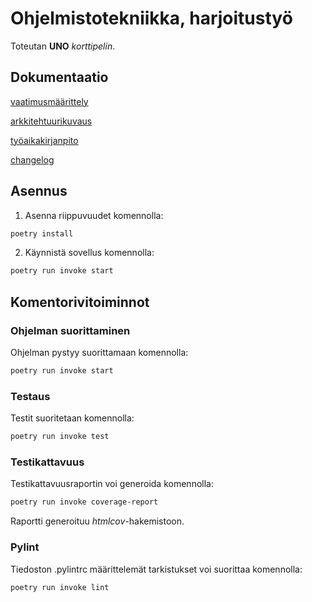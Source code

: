 # Ohjelmistotekniikka, harjoitustyö

Toteutan **UNO** *korttipelin*.

## Dokumentaatio

[vaatimusmäärittely](https://github.com/pinjakokkonen/ot-harjoitustyo/blob/main/dokumentaatio/vaatimusmaarittely.md)

[arkkitehtuurikuvaus](https://github.com/pinjakokkonen/ot-harjoitustyo/blob/main/dokumentaatio/arkkitehtuuri.md)

[työaikakirjanpito](https://github.com/pinjakokkonen/ot-harjoitustyo/blob/main/dokumentaatio/tuntikirjanpito.md)

[changelog](https://github.com/pinjakokkonen/ot-harjoitustyo/blob/main/dokumentaatio/changelog.md)

## Asennus

1. Asenna riippuvuudet komennolla:

```bash
poetry install
```

2. Käynnistä sovellus komennolla:

```bash
poetry run invoke start
```

## Komentorivitoiminnot

### Ohjelman suorittaminen

Ohjelman pystyy suorittamaan komennolla:

```bash
poetry run invoke start
```

### Testaus

Testit suoritetaan komennolla:

```bash
poetry run invoke test
```

### Testikattavuus

Testikattavuusraportin voi generoida komennolla:

```bash
poetry run invoke coverage-report
```

Raportti generoituu _htmlcov_-hakemistoon.

### Pylint

Tiedoston .pylintrc määrittelemät tarkistukset voi suorittaa komennolla:

```bash
poetry run invoke lint
```
